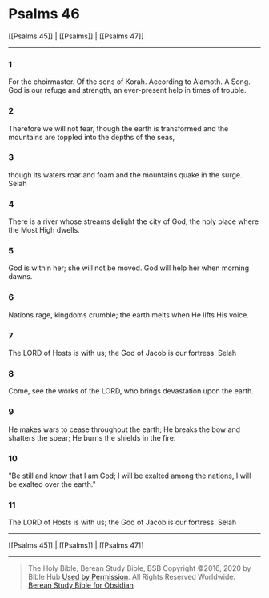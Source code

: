 # Psalms 46

[[Psalms 45]] | [[Psalms]] | [[Psalms 47]]

---

### 1
For the choirmaster. Of the sons of Korah. According to Alamoth. A Song. God is our refuge and strength, an ever-present help in times of trouble.

### 2
Therefore we will not fear, though the earth is transformed and the mountains are toppled into the depths of the seas,

### 3
though its waters roar and foam and the mountains quake in the surge. Selah

### 4
There is a river whose streams delight the city of God, the holy place where the Most High dwells.

### 5
God is within her; she will not be moved. God will help her when morning dawns.

### 6
Nations rage, kingdoms crumble; the earth melts when He lifts His voice.

### 7
The LORD of Hosts is with us; the God of Jacob is our fortress. Selah

### 8
Come, see the works of the LORD, who brings devastation upon the earth.

### 9
He makes wars to cease throughout the earth; He breaks the bow and shatters the spear; He burns the shields in the fire.

### 10
"Be still and know that I am God; I will be exalted among the nations, I will be exalted over the earth."

### 11
The LORD of Hosts is with us; the God of Jacob is our fortress. Selah

---

[[Psalms 45]] | [[Psalms]] | [[Psalms 47]]

---

> The Holy Bible, Berean Study Bible, BSB
> Copyright &copy;2016, 2020 by Bible Hub
> [Used by Permission](https://berean.bible/terms.htm). All Rights Reserved Worldwide.
> [Berean Study Bible for Obsidian](https://github.com/gapmiss/berean-study-bible-for-obsidian)</small>

